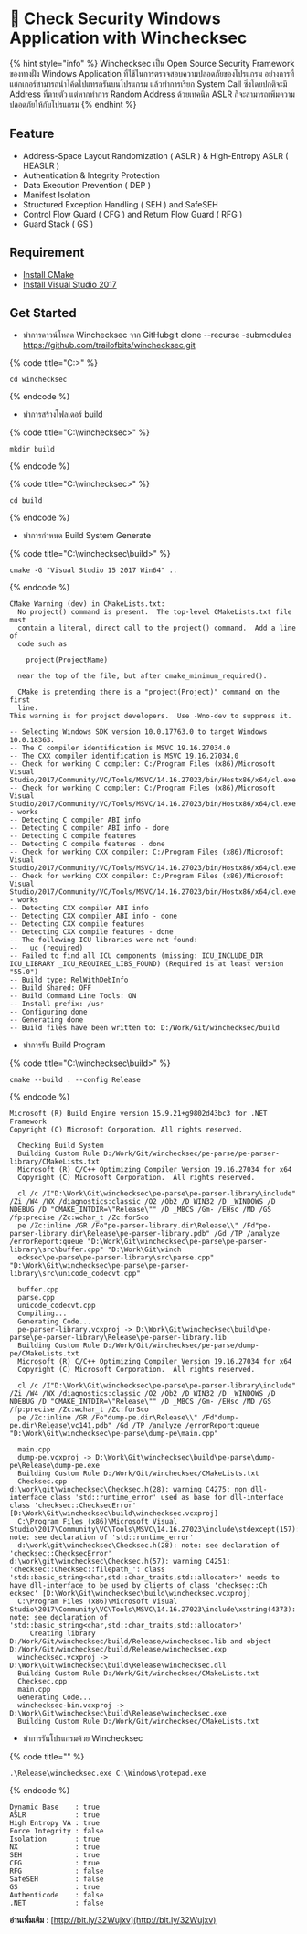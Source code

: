 # 👺 Check Security Windows Application with Winchecksec

{% hint style="info" %}
Winchecksec เป็น Open Source Security Framework ของทางฝั่ง Windows Application ที่ใช้ในการตรวจสอบความปลอดภัยของโปรแกรม อย่างการที่แฮกเกอร์สามารถนำโค้ดไปแทรกรันบนโปรแกรม แล้วทำการเรียก System Call ซึ่งโดยปกติจะมี Address ที่ตายตัว แต่หากทำการ Random Address ด้วยเทคนิค ASLR ก็จะสามารถเพิ่มความปลอดภัยให้กับโปรแกรม
{% endhint %}

## **Feature**

* Address-Space Layout Randomization ( ASLR ) & High-Entropy ASLR ( HEASLR )
* Authentication & Integrity Protection
* Data Execution Prevention ( DEP )
* Manifest Isolation
* Structured Exception Handling ( SEH ) and SafeSEH
* Control Flow Guard ( CFG ) and Return Flow Guard ( RFG )
* Guard Stack ( GS )

## **Requirement**

* [Install CMake](https://cmake.org/download/)
* [Install Visual Studio 2017](https://docs.microsoft.com/en-us/visualstudio/releasenotes/vs2017-relnotes)

## **Get Started**

* ทำการดาวน์โหลด Winchecksec จาก GitHubgit clone --recurse -submodules https://github.com/trailofbits/winchecksec.git

{% code title="C:\>" %}
```
cd winchecksec
```
{% endcode %}

* ทำการสร้างโฟลเดอร์ build

{% code title="C:\winchecksec>" %}
```
mkdir build
```
{% endcode %}

{% code title="C:\winchecksec>" %}
```
cd build
```
{% endcode %}

* ทำการกำหนด Build System Generate

{% code title="C:\winchecksec\build>" %}
```
cmake -G "Visual Studio 15 2017 Win64" ..
```
{% endcode %}

```
CMake Warning (dev) in CMakeLists.txt:
  No project() command is present.  The top-level CMakeLists.txt file must
  contain a literal, direct call to the project() command.  Add a line of
  code such as

    project(ProjectName)

  near the top of the file, but after cmake_minimum_required().

  CMake is pretending there is a "project(Project)" command on the first
  line.
This warning is for project developers.  Use -Wno-dev to suppress it.

-- Selecting Windows SDK version 10.0.17763.0 to target Windows 10.0.18363.
-- The C compiler identification is MSVC 19.16.27034.0
-- The CXX compiler identification is MSVC 19.16.27034.0
-- Check for working C compiler: C:/Program Files (x86)/Microsoft Visual Studio/2017/Community/VC/Tools/MSVC/14.16.27023/bin/Hostx86/x64/cl.exe
-- Check for working C compiler: C:/Program Files (x86)/Microsoft Visual Studio/2017/Community/VC/Tools/MSVC/14.16.27023/bin/Hostx86/x64/cl.exe - works
-- Detecting C compiler ABI info
-- Detecting C compiler ABI info - done
-- Detecting C compile features
-- Detecting C compile features - done
-- Check for working CXX compiler: C:/Program Files (x86)/Microsoft Visual Studio/2017/Community/VC/Tools/MSVC/14.16.27023/bin/Hostx86/x64/cl.exe
-- Check for working CXX compiler: C:/Program Files (x86)/Microsoft Visual Studio/2017/Community/VC/Tools/MSVC/14.16.27023/bin/Hostx86/x64/cl.exe - works
-- Detecting CXX compiler ABI info
-- Detecting CXX compiler ABI info - done
-- Detecting CXX compile features
-- Detecting CXX compile features - done
-- The following ICU libraries were not found:
--   uc (required)
-- Failed to find all ICU components (missing: ICU_INCLUDE_DIR ICU_LIBRARY _ICU_REQUIRED_LIBS_FOUND) (Required is at least version "55.0")
-- Build type: RelWithDebInfo
-- Build Shared: OFF
-- Build Command Line Tools: ON
-- Install prefix: /usr
-- Configuring done
-- Generating done
-- Build files have been written to: D:/Work/Git/winchecksec/build
```

* ทำการรัน Build Program

{% code title="C:\winchecksec\build>" %}
```
cmake --build . --config Release
```
{% endcode %}

```
Microsoft (R) Build Engine version 15.9.21+g9802d43bc3 for .NET Framework
Copyright (C) Microsoft Corporation. All rights reserved.

  Checking Build System
  Building Custom Rule D:/Work/Git/winchecksec/pe-parse/pe-parser-library/CMakeLists.txt
  Microsoft (R) C/C++ Optimizing Compiler Version 19.16.27034 for x64
  Copyright (C) Microsoft Corporation.  All rights reserved.

  cl /c /I"D:\Work\Git\winchecksec\pe-parse\pe-parser-library\include" /Zi /W4 /WX /diagnostics:classic /O2 /Ob2 /D WIN32 /D _WINDOWS /D NDEBUG /D "CMAKE_INTDIR=\"Release\"" /D _MBCS /Gm- /EHsc /MD /GS /fp:precise /Zc:wchar_t /Zc:forSco
  pe /Zc:inline /GR /Fo"pe-parser-library.dir\Release\\" /Fd"pe-parser-library.dir\Release\pe-parser-library.pdb" /Gd /TP /analyze /errorReport:queue "D:\Work\Git\winchecksec\pe-parse\pe-parser-library\src\buffer.cpp" "D:\Work\Git\winch
  ecksec\pe-parse\pe-parser-library\src\parse.cpp" "D:\Work\Git\winchecksec\pe-parse\pe-parser-library\src\unicode_codecvt.cpp"

  buffer.cpp
  parse.cpp
  unicode_codecvt.cpp
  Compiling...
  Generating Code...
  pe-parser-library.vcxproj -> D:\Work\Git\winchecksec\build\pe-parse\pe-parser-library\Release\pe-parser-library.lib
  Building Custom Rule D:/Work/Git/winchecksec/pe-parse/dump-pe/CMakeLists.txt
  Microsoft (R) C/C++ Optimizing Compiler Version 19.16.27034 for x64
  Copyright (C) Microsoft Corporation.  All rights reserved.

  cl /c /I"D:\Work\Git\winchecksec\pe-parse\pe-parser-library\include" /Zi /W4 /WX /diagnostics:classic /O2 /Ob2 /D WIN32 /D _WINDOWS /D NDEBUG /D "CMAKE_INTDIR=\"Release\"" /D _MBCS /Gm- /EHsc /MD /GS /fp:precise /Zc:wchar_t /Zc:forSco
  pe /Zc:inline /GR /Fo"dump-pe.dir\Release\\" /Fd"dump-pe.dir\Release\vc141.pdb" /Gd /TP /analyze /errorReport:queue "D:\Work\Git\winchecksec\pe-parse\dump-pe\main.cpp"

  main.cpp
  dump-pe.vcxproj -> D:\Work\Git\winchecksec\build\pe-parse\dump-pe\Release\dump-pe.exe
  Building Custom Rule D:/Work/Git/winchecksec/CMakeLists.txt
  Checksec.cpp
d:\work\git\winchecksec\Checksec.h(28): warning C4275: non dll-interface class 'std::runtime_error' used as base for dll-interface class 'checksec::ChecksecError' [D:\Work\Git\winchecksec\build\winchecksec.vcxproj]
  C:\Program Files (x86)\Microsoft Visual Studio\2017\Community\VC\Tools\MSVC\14.16.27023\include\stdexcept(157): note: see declaration of 'std::runtime_error'
  d:\work\git\winchecksec\Checksec.h(28): note: see declaration of 'checksec::ChecksecError'
d:\work\git\winchecksec\Checksec.h(57): warning C4251: 'checksec::Checksec::filepath_': class 'std::basic_string<char,std::char_traits,std::allocator>' needs to have dll-interface to be used by clients of class 'checksec::Ch
ecksec' [D:\Work\Git\winchecksec\build\winchecksec.vcxproj]
  C:\Program Files (x86)\Microsoft Visual Studio\2017\Community\VC\Tools\MSVC\14.16.27023\include\xstring(4373): note: see declaration of 'std::basic_string<char,std::char_traits,std::allocator>'
     Creating library D:/Work/Git/winchecksec/build/Release/winchecksec.lib and object D:/Work/Git/winchecksec/build/Release/winchecksec.exp
  winchecksec.vcxproj -> D:\Work\Git\winchecksec\build\Release\winchecksec.dll
  Building Custom Rule D:/Work/Git/winchecksec/CMakeLists.txt
  Checksec.cpp
  main.cpp
  Generating Code...
  winchecksec-bin.vcxproj -> D:\Work\Git\winchecksec\build\Release\winchecksec.exe
  Building Custom Rule D:/Work/Git/winchecksec/CMakeLists.txt
```

* ทำการรันโปรแกรมด้วย Winchecksec

{% code title="" %}
```
.\Release\winchecksec.exe C:\Windows\notepad.exe
```
{% endcode %}

```
Dynamic Base    : true
ASLR            : true
High Entropy VA : true
Force Integrity : false
Isolation       : true
NX              : true
SEH             : true
CFG             : true
RFG             : false
SafeSEH         : false
GS              : true
Authenticode    : false
.NET            : false
```

**อ่านเพิ่มเติม** : [http://bit.ly/32Wujxv](http://bit.ly/32Wujxv)
